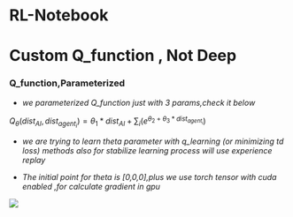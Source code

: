 # RL-Notebook
# Custom Q_function , Not Deep

### Q_function,Parameterized
- *we parameterized Q_function just with 3 params,check it below*

$Q_{\theta}(dist_{AI},dist_{agent_{i}}) = \theta _{1}*dist_{AI} + \sum _{i} (e ^{\theta_{2} + \theta_{3}*dist_{agent_{i}}})$

- *we are trying to learn theta parameter with q_learning (or minimizing td loss) methods also for stabilize learning process will use experience replay*

- *The initial point for theta is [0,0,0],plus we use torch tensor with cuda enabled ,for calculate gradient in gpu* 


<img src="https://latex.codecogs.com/svg.latex?\Large&space;x=\frac{-b\pm\sqrt{b^2-4ac}}{2a}" />
